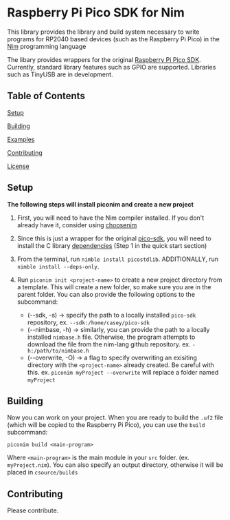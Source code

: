 # Raspberry Pi Pico SDK for Nim

This library provides the library and build system necessary to write programs for RP2040 based devices (such as the Raspberry Pi Pico) in the [Nim](https://nim-lang.org/) programming language

The libary provides wrappers for the original [Raspberry Pi Pico SDK](https://github.com/raspberrypi/pico-sdk). Currently, standard library features such as GPIO are supported. Libraries such as TinyUSB are in development.

## Table of Contents

[Setup](##Setup)

[Building](##Building)

[Examples](examples)

[Contributing](##Contributing)

[License](LICENSE)

## Setup

**The following steps will install piconim and create a new project**

1. First, you will need to have the Nim compiler installed. If you don't already 
have it, consider using [choosenim](https://github.com/dom96/choosenim)

2. Since this is just a wrapper for the original 
[pico-sdk](https://github.com/raspberrypi/pico-sdk), you will need to install the C 
library [dependencies](https://github.com/raspberrypi/pico-sdk#quick-start-your-own-project) 
(Step 1 in the quick start section)

3. From the terminal, run `nimble install picostdlib`. ADDITIONALLY, 
run `nimble install --deps-only`.

4. Run `piconim init <project-name>` to create a new project directory from a 
template. This will create a new folder, so make sure you are in the parent folder.
You can also provide the following options to the subcommand:
    - (--sdk, -s) -> specify the path to a locally installed `pico-sdk` repository, 
    ex.  `--sdk:/home/casey/pico-sdk`
    - (--nimbase, -h) -> similarly, you can provide the path to a locally installed 
    `nimbase.h` file. Otherwise, the program attempts to download the file from
    the nim-lang github repository. ex. `-h:/path/to/nimbase.h`
    - (--overwrite, -O) -> a flag to specify overwriting an exisiting directory 
    with the `<project-name>` already created. Be careful with this. 
    ex. `piconim myProject --overwrite` will replace a folder named `myProject`

## Building

Now you can work on your project. When you are ready to build the `.uf2` file 
(which will be copied to the Raspberry Pi Pico), you can use the `build` subcommand:

`piconim build <main-program>`

Where `<main-program>` is the main module in your `src` folder. (ex. `myProject.nim`). 
You can also specify an output directory, otherwise it will be placed in `csource/builds`

## Contributing

Please contribute.